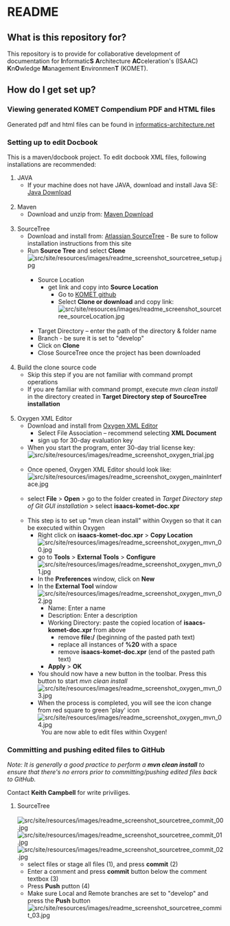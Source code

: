 # README #

## What is this repository for? ##

This repository is to provide for collaborative development of documentation for **I**nformatic**S** **A**rchitecture **AC**celeration's (ISAAC) **K**n**O**wledge **M**anagement **E**nvironmen**T** (KOMET). 

## How do I get set up? ##

### Viewing generated KOMET Compendium PDF and HTML files ###
Generated pdf and html files can be found in [informatics-architecture.net](http://informatics-architecture.net/isaacs.komet.web/isaacs-komet-compendium/index.html)

### Setting up to edit Docbook ###
This is a maven/docbook project. To edit docbook XML files, following installations are recommended:

1. JAVA
    + If your machine does not have JAVA, download and install Java SE: [Java Download](http://www.oracle.com/technetwork/java/javase/downloads/index.html)  
&nbsp;
2. Maven
    + Download and unzip from: [Maven Download](https://maven.apache.org/download.cgi)  
&nbsp;
3. SourceTree
    + Download and install from: [Atlassian SourceTree](https://confluence.atlassian.com/get-started-with-sourcetree/install-sourcetree-847359094.html) - Be sure to follow installation instructions from this site
    + Run **Source Tree** and select **Clone**  
      ![src/site/resources/images/readme_screenshot_sourcetree_setup.jpg](src/site/resources/images/readme_screenshot_sourcetree_setup.jpg)  
&nbsp;
        + Source Location
            + get link and copy into **Source Location**
                + Go to [KOMET github](https://github.com/OSEHRA/komet)
                + Select **Clone or download** and copy link:
                  ![src/site/resources/images/readme_screenshot_sourcetree_sourceLocation.jpg](src/site/resources/images/readme_screenshot_sourcetree_sourceLocation.jpg)  
&nbsp;
        + Target Directory – enter the path of the directory & folder name
        + Branch - be sure it is set to "develop"
        + Click on **Clone**
        + Close SourceTree once the project has been downloaded  
&nbsp;
4.	Build the clone source code
    + Skip this step if you are not familiar with command prompt operations
    + If you are familiar with command prompt, execute _mvn clean install_ in the directory created in __Target Directory step of SourceTree installation__  
&nbsp;
5.	Oxygen XML Editor
    + Download and install from [Oxygen XML Editor](https://www.oxygenxml.com/)
        + Select File Association – recommend selecting **XML Document**
        + sign up for 30-day evaluation key
    + When you start the program, enter 30-day trial license key:
      ![src/site/resources/images/readme_screenshot_oxygen_trial.jpg](src/site/resources/images/readme_screenshot_oxygen_trial.jpg)  
&nbsp;
    + Once opened, Oxygen XML Editor should look like:
      ![src/site/resources/images/readme_screenshot_oxygen_mainInterface.jpg](src/site/resources/images/readme_screenshot_oxygen_mainInterface.jpg)  
&nbsp;
    + select **File** > **Open** > go to the folder created in _Target Directory step of Git GUI installation_ > select **isaacs-komet-doc.xpr**  
&nbsp;
    + This step is to set up "mvn clean install" within Oxygen so that it can be executed within Oxygen
        + Right click on **isaacs-komet-doc.xpr** > **Copy Location**            
          ![src/site/resources/images/readme_screenshot_oxygen_mvn_00.jpg](src/site/resources/images/readme_screenshot_oxygen_mvn_00.jpg)  
        + go to **Tools** > **External Tools** > **Configure**  
          ![src/site/resources/images/readme_screenshot_oxygen_mvn_01.jpg](src/site/resources/images/readme_screenshot_oxygen_mvn_01.jpg)  
        + In the **Preferences** window, click on **New**
        + In the **External Tool** window  
          ![src/site/resources/images/readme_screenshot_oxygen_mvn_02.jpg](src/site/resources/images/readme_screenshot_oxygen_mvn_02.jpg)  
            + Name: Enter a name
            + Description: Enter a description
            + Working Directory: paste the copied location of **isaacs-komet-doc.xpr** from above
                + remove **file:/** (beginning of the pasted path text)
                + replace all instances of **%20** with a space
                + remove **isaacs-komet-doc.xpr** (end of the pasted path text)
            + **Apply** > **OK**
        + You should now have a new button in the toolbar. Press this button to start _mvn clean install_  
          ![src/site/resources/images/readme_screenshot_oxygen_mvn_03.jpg](src/site/resources/images/readme_screenshot_oxygen_mvn_03.jpg)  
        + When the process is completed, you will see the icon change from red square to green 'play' icon  
          ![src/site/resources/images/readme_screenshot_oxygen_mvn_04.jpg](src/site/resources/images/readme_screenshot_oxygen_mvn_04.jpg)  
&nbsp;
You are now able to edit files within Oxygen!

### Committing and pushing edited files to GitHub ###
_Note: It is generally a good practice to perform a **mvn clean install** to ensure that there's no errors prior to committing/pushing edited files back to GitHub._  

Contact **Keith Campbell** for write priviliges.

1. SourceTree  
&nbsp;      
      ![src/site/resources/images/readme_screenshot_sourcetree_commit_00.jpg](src/site/resources/images/readme_screenshot_sourcetree_commit_00.jpg)  
      ![src/site/resources/images/readme_screenshot_sourcetree_commit_01.jpg](src/site/resources/images/readme_screenshot_sourcetree_commit_01.jpg)  
      ![src/site/resources/images/readme_screenshot_sourcetree_commit_02.jpg](src/site/resources/images/readme_screenshot_sourcetree_commit_02.jpg)  
    + select files or stage all files (1), and press **commit** (2)
    + Enter a comment and press **commit** button below the comment textbox (3)
    + Press **Push** putton (4)
    + Make sure Local and Remote branches are set to "develop" and press the **Push** button  
      ![src/site/resources/images/readme_screenshot_sourcetree_commit_03.jpg](src/site/resources/images/readme_screenshot_sourcetree_commit_03.jpg)